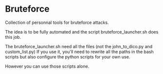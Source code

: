# Bruteforce

Collection of personnal tools for bruteforce attacks.

The idea is to be fully automated and the script bruteforce_launcher.sh does this job.

The bruteforce_launcher.sh need all the files (not the john_to_dico.py and custom_list.py)
If you use it, you'll need to rewrite all the paths in the bash scripts but also configure the python scripts for your own use.

However you can use those scripts alone.
